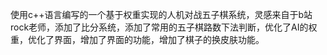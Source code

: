 使用c++语言编写的一个基于权重实现的人机对战五子棋系统，灵感来自于b站rock老师，添加了比分系统，添加了常用的五子棋路数下法判断，优化了AI的权重，优化了界面，增加了界面的功能，增加了棋子的换皮肤功能。
